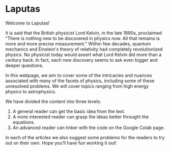 # Laputas

Welcome to Laputas!

It is said that the British physicist Lord Kelvin, in the late 1890s,
proclaimed "There is nothing new to be discovered in physics now.
All that remains is more and more precise measurement."
Within few decades, quantum mechanics and Einstein's theory of relativity
had completely revolutionized physics. No physicist today would assert what
Lord Kelvin did more than a century back. In fact, each new discovery seems
to ask even bigger and deeper questions.

In this webpage, we aim to cover some of the intricacies and nuances
associated with many of the facets of physics,
including some of these unresolved problems. We will cover topics
ranging from high energy physics to astrophysics.

We have divided the content into three levels:

1. A general reader can get the basic idea from the text.
2. A more interested reader can grasp the ideas better throught the equations.
3. An advanced reader can tinker with the code on the Google Colab page.

In each of the articles we also suggest some problems for the readers to try out on their own.
Hope you’ll have fun working it out!
